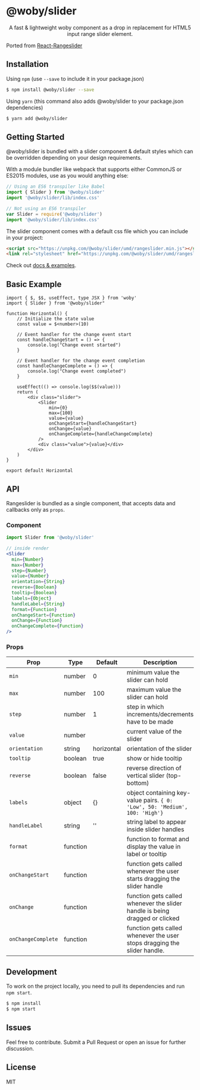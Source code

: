 # @woby/slider

<p align="center">
  A fast & lightweight woby component as a drop in replacement for HTML5 input range slider element.
</p>

Ported from [React-Rangeslider](https://whoisandy.github.io/react-rangeslider/)

## Installation
Using `npm` (use `--save` to include it in your package.json)

```bash
$ npm install @woby/slider --save
```

Using `yarn` (this command also adds @woby/slider to your package.json dependencies)

```bash
$ yarn add @woby/slider
```


## Getting Started
@woby/slider is bundled with a slider component & default styles which can be overridden depending on your design requirements.

With a module bundler like webpack that supports either CommonJS or ES2015 modules, use as you would anything else:

```js
// Using an ES6 transpiler like Babel
import { Slider } from '@woby/slider'
import '@woby/slider/lib/index.css'

// Not using an ES6 transpiler
var Slider = require('@woby/slider')
import '@woby/slider/lib/index.css'
```

The slider component comes with a default css file which you can include in your project:
```html
<script src="https://unpkg.com/@woby/slider/umd/rangeslider.min.js"></script>
<link rel="stylesheet" href="https://unpkg.com/@woby/slider/umd/rangeslider.min.css" />
```

Check out [docs & examples](https://wobyjs.github.io/slider).

## Basic Example

```tsx
import { $, $$, useEffect, type JSX } from 'woby'
import { Slider } from '@woby/slider"

function Horizontal() {
    // Initialize the state value
    const value = $<number>(10)

    // Event handler for the change event start
    const handleChangeStart = () => {
        console.log("Change event started")
    }

    // Event handler for the change event completion
    const handleChangeComplete = () => {
        console.log("Change event completed")
    }

    useEffect(() => console.log($$(value)))
    return (
        <div class="slider">
            <Slider
                min={0}
                max={100}
                value={value}
                onChangeStart={handleChangeStart}
                onChange={value}
                onChangeComplete={handleChangeComplete}
            />
            <div class="value">{value}</div>
        </div>
    )
}

export default Horizontal

```


## API
Rangeslider is bundled as a single component, that accepts data and callbacks only as `props`.

### Component
```jsx
import Slider from '@woby/slider'

// inside render
<Slider
  min={Number}
  max={Number}
  step={Number}
  value={Number}
  orientation={String}
  reverse={Boolean}
  tooltip={Boolean}
  labels={Object}
  handleLabel={String}
  format={Function}
  onChangeStart={Function}
  onChange={Function}
  onChangeComplete={Function}
/>
```

### Props
Prop   	 			 |  Type      |  Default      |  Description
---------   	 |  -------   |  -------      |  -----------
`min`     		 |  number    |  0				   	|  minimum value the slider can hold
`max`    			 |  number    |  100				  |  maximum value the slider can hold
`step` 				 |  number    |  1          	|  step in which increments/decrements have to be made
`value`        |  number    |               |  current value of the slider
`orientation`  |  string    |  horizontal   |  orientation of the slider
`tooltip`      |  boolean   |  true         |  show or hide tooltip
`reverse`  		 |  boolean   |  false			  |  reverse direction of vertical slider (top-bottom)
`labels`       |  object    |  {}           |  object containing key-value pairs. `{ 0: 'Low', 50: 'Medium', 100: 'High'}`
`handleLabel`  |  string    |  ''           |  string label to appear inside slider handles
`format`     |  function  |               |  function to format and display the value in label or tooltip
`onChangeStart`  	 |  function  |               |  function gets called whenever the user starts dragging the slider handle
`onChange`  	 |  function  |               |  function gets called whenever the slider handle is being dragged or clicked
`onChangeComplete`     |  function  |               |  function gets called whenever the user stops dragging the slider handle.


## Development
To work on the project locally, you need to pull its dependencies and run `npm start`.

```bash
$ npm install
$ npm start
```

## Issues
Feel free to contribute. Submit a Pull Request or open an issue for further discussion.

## License
MIT


[npm_img]: https://img.shields.io/npm/v/@woby/slider.svg?style=flat-square
[npm_site]: https://www.npmjs.org/package/@woby/slider
[license_img]: https://img.shields.io/github/license/wobyjs/slider.svg
[license_site]: https://github.com/wobyjs/slider/blob/master/LICENSE
[npm_dm_img]: http://img.shields.io/npm/dm/@woby/slider.svg?style=flat-square
[npm_dm_site]: https://www.npmjs.org/package/@woby/slider
[trav_img]: https://api.travis-ci.org/wobyjs/slider.svg
[trav_site]: https://travis-ci.org/wobyjs/slider
[std_img]: https://img.shields.io/badge/code%20style-standard-brightgreen.svg
[std_site]: http://standardjs.com
[unpkg]: https://unpkg.com/@woby/slider/umd/ReactRangeslider.min.js